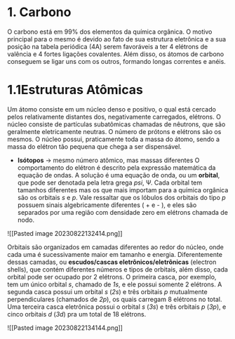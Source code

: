 # 1. Carbono

O carbono está em 99% dos elementos da química orgânica. O motivo principal para o mesmo é devido ao fato de sua estrutura eletrônica e a sua posição na tabela periódica (4A) serem favoráveis a ter 4 elétrons de valência e 4 fortes ligações covalentes. Além disso, os átomos de carbono conseguem se ligar uns com os outros, formando longas correntes  e anéis.

# 1.1Estruturas Atômicas
Um átomo consiste em um núcleo denso e positivo, o qual está cercado pelos relativamente distantes dos, negativamente carregados, elétrons.
O núcleo consiste de partículas subatômicas chamadas de nêutrons, que são geralmente eletricamente neutras. O número de prótons e elétrons são os mesmos.
O núcleo possui, praticamente toda a massa do átomo, sendo a massa do elétron tão pequena que chega a ser dispensável.
- **Isótopos** -> mesmo número atômico, mas massas diferentes
O comportamento do elétron é descrito pela expressão matemática da equação de ondas. A solução é uma equação de onda, ou um **orbital**, que pode ser denotada pela letra grega *psi*, Ψ. Cada orbital tem tamanhos diferentes mas os que mais importam para a química orgânica são os orbitais *s* e *p*.
Vale ressaltar que os lóbulos dos orbitais do tipo *p* possuem sinais algebricamente diferentes ( + e - ), e eles são separados por uma região com densidade zero em elétrons chamada de nodo.

![[Pasted image 20230822132414.png]]

Orbitais são organizados em camadas diferentes ao redor do núcleo, onde cada uma é sucessivamente maior em tamanho e energia. Diferentemente dessas camadas, ou **escudos/cascas eletrônicos/eletrônicas** (electron shells), que contém diferentes números e tipos de orbitais, além disso, cada orbital pode ser ocupado por 2 elétrons.
O primeira casca, por exemplo, tem um único orbital *s*, chamado de *1s*, e ele possui somente 2 elétrons. A segunda casca  possui um orbital *s* (*2s*) e três orbitais *p* mutualmente perpendiculares (chamados de *2p*), os quais carregam 8 elétrons no total. Uma terceira casca eletrônica possui o orbital *s* (*3s*) e três orbitais *p* (*3p*), e cinco orbitais *d* (*3d*) pra um total de 18 elétrons.

![[Pasted image 20230822134144.png]]

